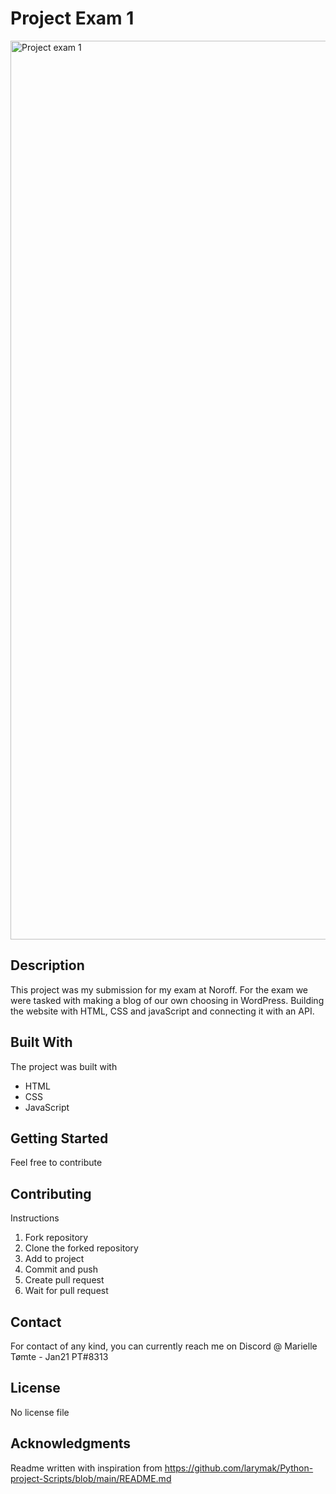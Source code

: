 # Project Exam 1

<img width="1438" alt="Project exam 1" src="https://user-images.githubusercontent.com/81712563/203492066-97cb3517-516c-43c5-8656-20c4d4bd6037.png">

## Description

This project was my submission for my exam at Noroff.
For the exam we were tasked with making a blog of our own choosing in WordPress. 
Building the website with HTML, CSS and javaScript and connecting it with an API.

## Built With

The project was built with

- HTML
- CSS
- JavaScript

## Getting Started

Feel free to contribute 

## Contributing

Instructions

1. Fork repository
2. Clone the forked repository
3. Add to project
4. Commit and push
5. Create pull request
6. Wait for pull request

## Contact

For contact of any kind, you can currently reach me on Discord @ Marielle Tømte - Jan21 PT#8313

## License

No license file

## Acknowledgments

Readme written with inspiration from https://github.com/larymak/Python-project-Scripts/blob/main/README.md

